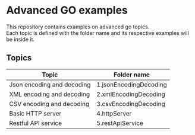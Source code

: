 # Advanced GO examples

This repository contains examples on advanced go topics.<br>
Each topic is defined with the folder name and its respective examples will be inside it.


## Topics

| Topic | Folder name |
| ------ | ------ |
| Json encoding and decoding | 1.jsonEncodingDecoding |
| XML encoding and decoding | 2.xmlEncodingDecoding |
| CSV encoding and decoding | 3.csvEncodingDecoding |
| Basic HTTP server | 4.httpServer |
| Restful API service | 5.restApiService |
